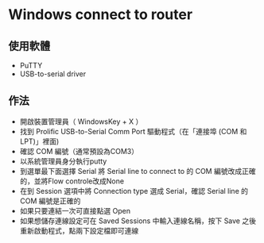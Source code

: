 # Windows connect to router

## 使用軟體
* PuTTY
* USB-to-serial driver

## 作法
* 開啟裝置管理員（ WindowsKey + X ）
* 找到 Prolific USB-to-Serial Comm Port 驅動程式（在「連接埠 (COM 和 LPT)」裡面)
* 確認 COM 編號（通常預設為COM3）
* 以系統管理員身分執行putty
* 到選單最下面選擇 Serial 將 Serial line to connect to 的 COM 編號改成正確的，並將Flow controle改成None
* 在到 Session 選項中將 Connection type 選成 Serial，確認 Serial line 的 COM 編號是正確的
* 如果只要連結一次可直接點選 Open
* 如果想儲存連線設定可在 Saved Sessions 中輸入連線名稱，按下 Save 之後重新啟動程式，點兩下設定檔即可連線
